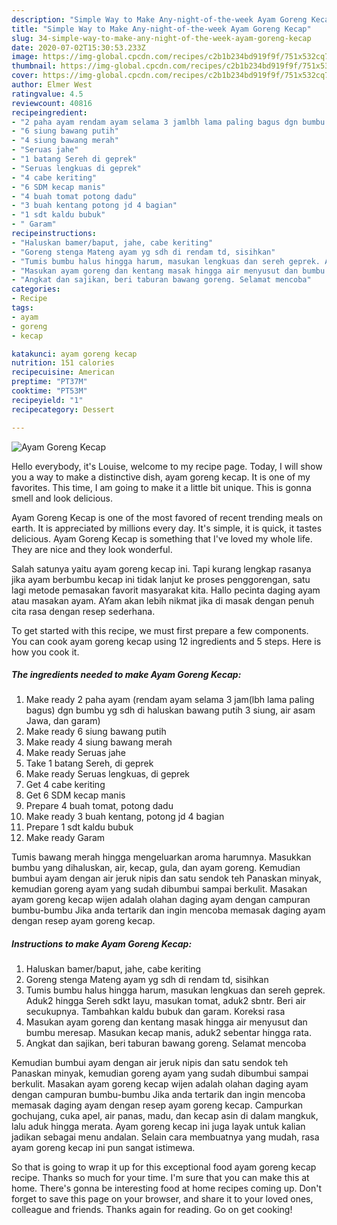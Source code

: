```yaml
---
description: "Simple Way to Make Any-night-of-the-week Ayam Goreng Kecap"
title: "Simple Way to Make Any-night-of-the-week Ayam Goreng Kecap"
slug: 34-simple-way-to-make-any-night-of-the-week-ayam-goreng-kecap
date: 2020-07-02T15:30:53.233Z
image: https://img-global.cpcdn.com/recipes/c2b1b234bd919f9f/751x532cq70/ayam-goreng-kecap-foto-resep-utama.jpg
thumbnail: https://img-global.cpcdn.com/recipes/c2b1b234bd919f9f/751x532cq70/ayam-goreng-kecap-foto-resep-utama.jpg
cover: https://img-global.cpcdn.com/recipes/c2b1b234bd919f9f/751x532cq70/ayam-goreng-kecap-foto-resep-utama.jpg
author: Elmer West
ratingvalue: 4.5
reviewcount: 40816
recipeingredient:
- "2 paha ayam rendam ayam selama 3 jamlbh lama paling bagus dgn bumbu yg sdh di haluskan bawang putih 3 siung air asam Jawa dan garam"
- "6 siung bawang putih"
- "4 siung bawang merah"
- "Seruas jahe"
- "1 batang Sereh di geprek"
- "Seruas lengkuas di geprek"
- "4 cabe keriting"
- "6 SDM kecap manis"
- "4 buah tomat potong dadu"
- "3 buah kentang potong jd 4 bagian"
- "1 sdt kaldu bubuk"
- " Garam"
recipeinstructions:
- "Haluskan bamer/baput, jahe, cabe keriting"
- "Goreng stenga Mateng ayam yg sdh di rendam td, sisihkan"
- "Tumis bumbu halus hingga harum, masukan lengkuas dan sereh geprek. Aduk2 hingga Sereh sdkt layu, masukan tomat, aduk2 sbntr. Beri air secukupnya. Tambahkan kaldu bubuk dan garam. Koreksi rasa"
- "Masukan ayam goreng dan kentang masak hingga air menyusut dan bumbu meresap. Masukan kecap manis, aduk2 sebentar hingga rata."
- "Angkat dan sajikan, beri taburan bawang goreng. Selamat mencoba"
categories:
- Recipe
tags:
- ayam
- goreng
- kecap

katakunci: ayam goreng kecap 
nutrition: 151 calories
recipecuisine: American
preptime: "PT37M"
cooktime: "PT53M"
recipeyield: "1"
recipecategory: Dessert

---
```



![Ayam Goreng Kecap](https://img-global.cpcdn.com/recipes/c2b1b234bd919f9f/751x532cq70/ayam-goreng-kecap-foto-resep-utama.jpg)

Hello everybody, it's Louise, welcome to my recipe page. Today, I will show you a way to make a distinctive dish, ayam goreng kecap. It is one of my favorites. This time, I am going to make it a little bit unique. This is gonna smell and look delicious.

Ayam Goreng Kecap is one of the most favored of recent trending meals on earth. It is appreciated by millions every day. It's simple, it is quick, it tastes delicious. Ayam Goreng Kecap is something that I've loved my whole life. They are nice and they look wonderful.

Salah satunya yaitu ayam goreng kecap ini. Tapi kurang lengkap rasanya jika ayam berbumbu kecap ini tidak lanjut ke proses penggorengan, satu lagi metode pemasakan favorit masyarakat kita. Hallo pecinta daging ayam atau masakan ayam. AYam akan lebih nikmat jika di masak dengan penuh cita rasa dengan resep sederhana.


To get started with this recipe, we must first prepare a few components. You can cook ayam goreng kecap using 12 ingredients and 5 steps. Here is how you cook it.

<!--inarticleads1-->

##### The ingredients needed to make Ayam Goreng Kecap:

1. Make ready 2 paha ayam (rendam ayam selama 3 jam(lbh lama paling bagus) dgn bumbu yg sdh di haluskan bawang putih 3 siung, air asam Jawa, dan garam)
1. Make ready 6 siung bawang putih
1. Make ready 4 siung bawang merah
1. Make ready Seruas jahe
1. Take 1 batang Sereh, di geprek
1. Make ready Seruas lengkuas, di geprek
1. Get 4 cabe keriting
1. Get 6 SDM kecap manis
1. Prepare 4 buah tomat, potong dadu
1. Make ready 3 buah kentang, potong jd 4 bagian
1. Prepare 1 sdt kaldu bubuk
1. Make ready  Garam


Tumis bawang merah hingga mengeluarkan aroma harumnya. Masukkan bumbu yang dihaluskan, air, kecap, gula, dan ayam goreng. Kemudian bumbui ayam dengan air jeruk nipis dan satu sendok teh Panaskan minyak, kemudian goreng ayam yang sudah dibumbui sampai berkulit. Masakan ayam goreng kecap wijen adalah olahan daging ayam dengan campuran bumbu-bumbu Jika anda tertarik dan ingin mencoba memasak daging ayam dengan resep ayam goreng kecap. 

<!--inarticleads2-->

##### Instructions to make Ayam Goreng Kecap:

1. Haluskan bamer/baput, jahe, cabe keriting
1. Goreng stenga Mateng ayam yg sdh di rendam td, sisihkan
1. Tumis bumbu halus hingga harum, masukan lengkuas dan sereh geprek. Aduk2 hingga Sereh sdkt layu, masukan tomat, aduk2 sbntr. Beri air secukupnya. Tambahkan kaldu bubuk dan garam. Koreksi rasa
1. Masukan ayam goreng dan kentang masak hingga air menyusut dan bumbu meresap. Masukan kecap manis, aduk2 sebentar hingga rata.
1. Angkat dan sajikan, beri taburan bawang goreng. Selamat mencoba


Kemudian bumbui ayam dengan air jeruk nipis dan satu sendok teh Panaskan minyak, kemudian goreng ayam yang sudah dibumbui sampai berkulit. Masakan ayam goreng kecap wijen adalah olahan daging ayam dengan campuran bumbu-bumbu Jika anda tertarik dan ingin mencoba memasak daging ayam dengan resep ayam goreng kecap. Campurkan gochujang, cuka apel, air panas, madu, dan kecap asin di dalam mangkuk, lalu aduk hingga merata. Ayam goreng kecap ini juga layak untuk kalian jadikan sebagai menu andalan. Selain cara membuatnya yang mudah, rasa ayam goreng kecap ini pun sangat istimewa. 

So that is going to wrap it up for this exceptional food ayam goreng kecap recipe. Thanks so much for your time. I'm sure that you can make this at home. There's gonna be interesting food at home recipes coming up. Don't forget to save this page on your browser, and share it to your loved ones, colleague and friends. Thanks again for reading. Go on get cooking!
